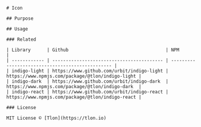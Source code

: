     # Icon

    ## Purpose

    ## Usage

    ### Related

    | Library      | Github                                    | NPM                                              |
    | ------------ | ----------------------------------------- | ------------------------------------------------ |
    | indigo-light | https://www.github.com/urbit/indigo-light | https://www.npmjs.com/package/@tlon/indigo-light |
    | indigo-dark  | https://www.github.com/urbit/indigo-dark  | https://www.npmjs.com/package/@tlon/indigo-dark  |
    | indigo-react | https://www.github.com/urbit/indigo-react | https://www.npmjs.com/package/@tlon/indigo-react |

    ### License

    MIT License © [Tlon](https://tlon.io)
